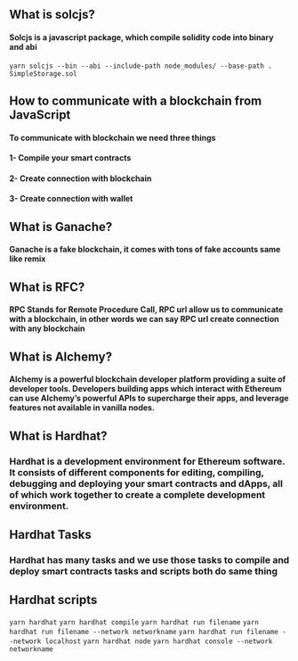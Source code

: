 ## What is solcjs?
#### Solcjs is a javascript package, which compile solidity code into binary and abi
``` yarn solcjs --bin --abi --include-path node_modules/ --base-path . SimpleStorage.sol ```
## How to communicate with a blockchain from JavaScript
#### To communicate with blockchain we need three things
#### 1- Compile your smart contracts
#### 2- Create connection with blockchain
#### 3- Create connection with wallet
## What is Ganache?
#### Ganache is a fake blockchain, it comes with tons of fake accounts same like remix
## What is RFC?
#### RPC Stands for Remote Procedure Call, RPC url allow us to communicate with a blockchain, in other words we can say RPC url create connection with any blockchain
## What is Alchemy?
#### Alchemy is a powerful blockchain developer platform providing a suite of developer tools. Developers building apps which interact with Ethereum can use Alchemy’s powerful APIs to supercharge their apps, and leverage features not available in vanilla nodes.

## What is Hardhat?
### Hardhat is a development environment for Ethereum software. It consists of different components for editing, compiling, debugging and deploying your smart contracts and dApps, all of which work together to create a complete development environment.

## Hardhat Tasks
### Hardhat has many tasks and we use those tasks to compile and deploy smart contracts tasks and scripts both do same thing 
## Hardhat scripts
``` yarn hardhat ```
``` yarn hardhat compile ```
``` yarn hardhat run filename ```
``` yarn hardhat run filename --network networkname ```
``` yarn hardhat run filename --network localhost ```
``` yarn hardhat node ```
``` yarn hardhat console --network networkname ```
